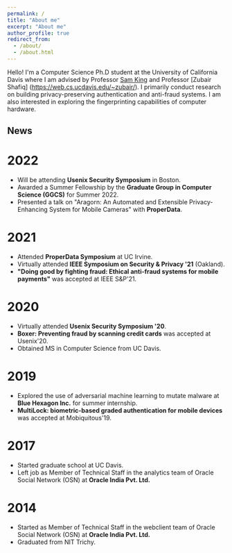 ```yaml
---
permalink: /
title: "About me"
excerpt: "About me"
author_profile: true
redirect_from: 
  - /about/
  - /about.html
---
```



Hello! I'm a Computer Science Ph.D student at the University of California Davis where I am advised by Professor [Sam King](https://bob.cs.ucdavis.edu/) and Professor [Zubair Shafiq] (https://web.cs.ucdavis.edu/~zubair/). I primarily conduct research on building privacy-preserving authentication and anti-fraud systems. I am also interested in exploring the fingerprinting capabilities of computer hardware.

## News

# 2022 
- Will be attending **Usenix Security Symposium** in Boston.
- Awarded a Summer Fellowship by the **Graduate Group in Computer Science (GGCS)** for Summer 2022.
- Presented a talk on "Aragorn: An Automated and Extensible Privacy-Enhancing System for Mobile Cameras" with **ProperData**.

# 2021
- Attended **ProperData Symposium** at UC Irvine.
- Virtually attended **IEEE Symposium on Security & Privacy '21** (Oakland).
- **"Doing good by fighting fraud: Ethical anti-fraud systems for mobile payments"** was accepted at IEEE S&P'21.

# 2020
- Virtually attended **Usenix Security Symposium '20**.
- **Boxer: Preventing fraud by scanning credit cards** was accepted at Usenix'20.
- Obtained MS in Computer Science from UC Davis.

# 2019
- Explored the use of adversarial machine learning to mutate malware at **Blue Hexagon Inc.** for summer internship.
- **MultiLock: biometric-based graded authentication for mobile devices** was accepted at Mobiquitous'19.

# 2017
- Started graduate school at UC Davis.
- Left job as Member of Technical Staff in the analytics team of Oracle Social Network (OSN) at **Oracle India Pvt. Ltd.**

# 2014
- Started as Member of Technical Staff in the webclient team of Oracle Social Network (OSN) at **Oracle India Pvt. Ltd.**
- Graduated from NIT Trichy.